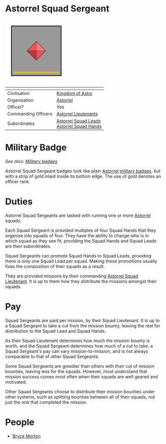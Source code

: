 # Astorrel Squad Sergeant

<img src="../../../../../../images/ranks/astorrel-4-squad-sergeant.png" height="200" />

| []() | |
| --- | --- |
| Civilisation | [Kingdom of Astor](../../../README.md) |
| Organisation | [Astorrel](../README.md) |
| Officer? | Yes |
| Commanding Officers | [Astorrel Lieutenants](5-lieutenant.md) |
| Subordinates | [Astorrel Squad Leads](3-squad-lead.md)<br />[Astorrel Squad Hands](2-squad-hand.md) |

# Military Badge

*See also: [Military badges](../../../military-badges.md)*

Astorrel Squad Sergeant badges look like plain [Astorrel](../README.md) [military badges](../../../military-badges.md), but with a strip of gold inlaid inside its bottom edge. The use of gold denotes an officer rank.

# Duties

Astorrel Squad Sergeants are tasked with running one or more [Astorrel](../README.md) squads.

Each Squad Sergeant is provided multiples of four Squad Hands that they organise into squads of four. They have the ability to change who is in which squad as they see fit, providing the Squad Hands and Squad Leads are their subordinates.

Squad Sergeants can promote Squad Hands to Squad Leads, providing there is only one Squad Lead per squad. Making these promotions usually fixes the composition of their squads as a result.

They are provided missions by their commanding [Astorrel Squad Lieutenant](5-lieutenant.md). It is up to them how they distribute the missions amongst their squads.

# Pay

Squad Sergeants are paid per mission, by their Squad Lieutenant. It is up to a Squad Sergeant to take a cut from the mission bounty, leaving the rest for distribution to the Squad Lead and Squad Hands.

As their Squad Lieutenant determines how much the mission bounty is worth, and the Squad Sergeant determines how much of a cut to take, a Squad Sergeant's pay can vary mission-to-mission, and is not always comparable to that of other Squad Sergeants.

Some Squad Sergeants are greedier than others with their cut of mission bounties, leaving less for the squads. However, most understand that mission success comes most often when their squads are well geared and motivated.

Other Squad Sergeants choose to distribute their mission bounties under other systems, such as splitting bounties between all of their squads, not just the one that completed the mission.

# People

- [Bryce Morton](../../../../../people/bryce-morton.md)
